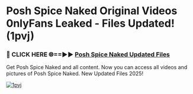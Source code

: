 # Posh Spice Naked Original Videos 0nlyFans Leaked - Files Updated! (1pvj)

<h3>🔴 CLICK HERE 🌐==►► <a href="https://tinyurl.com/yckcrads" rel="nofollow">Posh Spice Naked Updated Files</a></h3>

Get Posh Spice Naked and all content. Now you can access all videos and pictures of Posh Spice Naked. New Updated Files 2025!

[![1pvj](https://i.imgur.com/hpKpOFt.gif)](https://tinyurl.com/yckcrads)

